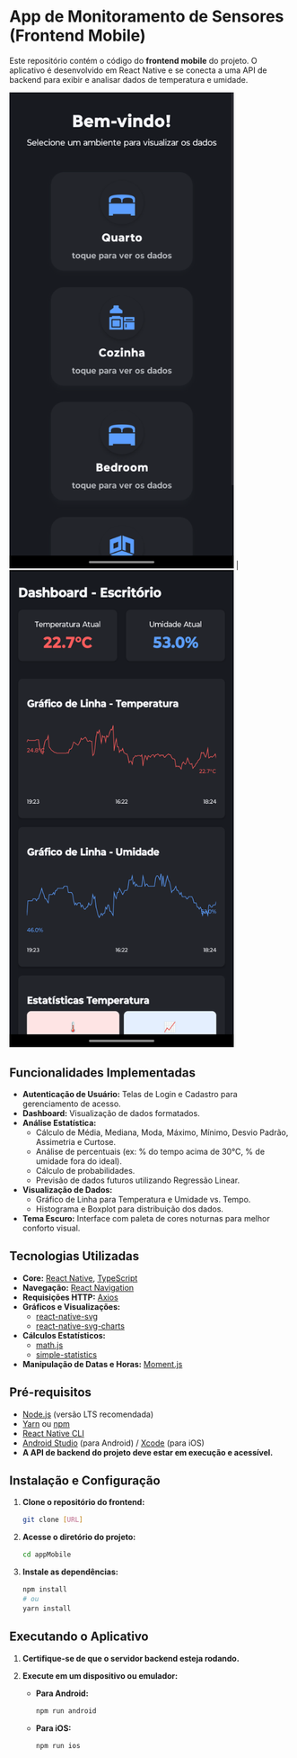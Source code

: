 # App de Monitoramento de Sensores (Frontend Mobile)

Este repositório contém o código do **frontend mobile** do projeto. O aplicativo é desenvolvido em React Native e se conecta a uma API de backend para exibir e analisar dados de temperatura e umidade.

<img src="prints/homepage.png" alt="Print da Homepage" width="400"/> | <img src="prints/dashboard1.png" alt="Print do Dashboard" width="400"/>

## Funcionalidades Implementadas

-   **Autenticação de Usuário:** Telas de Login e Cadastro para gerenciamento de acesso.
-   **Dashboard:** Visualização de dados formatados.
-   **Análise Estatística:**
    -   Cálculo de Média, Mediana, Moda, Máximo, Mínimo, Desvio Padrão, Assimetria e Curtose.
    -   Análise de percentuais (ex: % do tempo acima de 30°C, % de umidade fora do ideal).
    -   Cálculo de probabilidades.
    -   Previsão de dados futuros utilizando Regressão Linear.
-   **Visualização de Dados:**
    -   Gráfico de Linha para Temperatura e Umidade vs. Tempo.
    -   Histograma e Boxplot para distribuição dos dados.
-   **Tema Escuro:** Interface com paleta de cores noturnas para melhor conforto visual.

## Tecnologias Utilizadas

-   **Core:** [React Native](https://reactnative.dev/), [TypeScript](https://www.typescriptlang.org/)
-   **Navegação:** [React Navigation](https://reactnavigation.org/)
-   **Requisições HTTP:** [Axios](https://axios-http.com/)
-   **Gráficos e Visualizações:**
    -   [react-native-svg](https://github.com/react-native-svg/react-native-svg)
    -   [react-native-svg-charts](https://github.com/JesperLekland/react-native-svg-charts)
-   **Cálculos Estatísticos:**
    -   [math.js](https://mathjs.org/)
    -   [simple-statistics](https://simplestatistics.org/)
-   **Manipulação de Datas e Horas:** [Moment.js](https://momentjs.com/)

## Pré-requisitos

-   [Node.js](https://nodejs.org/en/) (versão LTS recomendada)
-   [Yarn](https://classic.yarnpkg.com/en/docs/install) ou [npm](https://www.npmjs.com/get-npm)
-   [React Native CLI](https://reactnative.dev/docs/environment-setup)
-   [Android Studio](https://developer.android.com/studio) (para Android) / [Xcode](https://developer.apple.com/xcode/) (para iOS)
-   **A API de backend do projeto deve estar em execução e acessível.**

## Instalação e Configuração

1.  **Clone o repositório do frontend:**
    ```bash
    git clone [URL]
    ```

2.  **Acesse o diretório do projeto:**
    ```bash
    cd appMobile
    ```

3.  **Instale as dependências:**
    ```bash
    npm install
    # ou
    yarn install
    ```

## Executando o Aplicativo

1.  **Certifique-se de que o servidor backend esteja rodando.**

2.  **Execute em um dispositivo ou emulador:**

    -   **Para Android:**
        ```bash
        npm run android
        ```

    -   **Para iOS:**
        ```bash
        npm run ios
        ```
